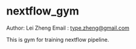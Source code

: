 # nextflow_gym

Author: Lei Zheng
Email : type.zheng@gmail.com

This is gym for training nextflow pipeline.
